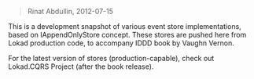﻿> Rinat Abdullin, 2012-07-15

This is a development snapshot of various event store implementations,
based on IAppendOnlyStore concept. These stores are pushed here from Lokad
production code, to accompany IDDD book by Vaughn Vernon.

For the latest version of stores (production-capable), check out Lokad.CQRS
Project (after the book release).

